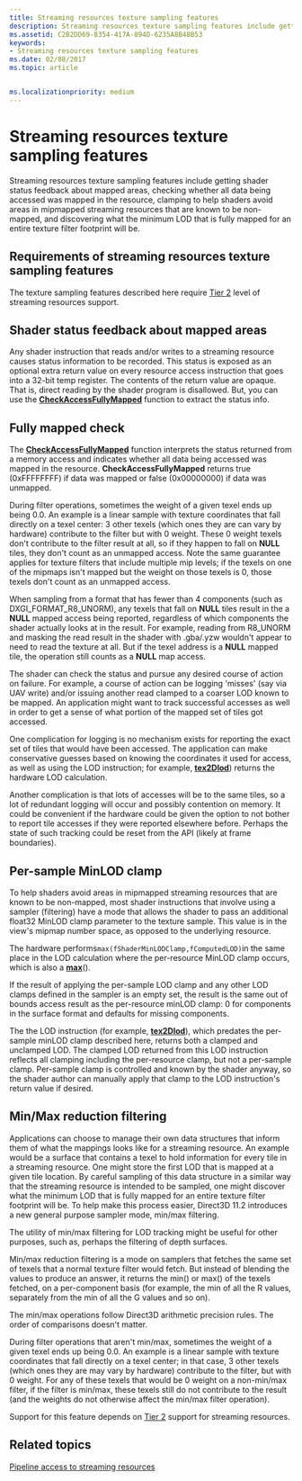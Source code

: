 ```yaml
---
title: Streaming resources texture sampling features
description: Streaming resources texture sampling features include getting shader status feedback about mapped areas, checking whether all data being accessed was mapped in the resource, clamping to help shaders avoid areas in mipmapped streaming resources that are known to be non-mapped, and discovering what the minimum LOD that is fully mapped for an entire texture filter footprint will be.
ms.assetid: C2B2DD69-8354-417A-894D-6235A8B48B53
keywords:
- Streaming resources texture sampling features
ms.date: 02/08/2017
ms.topic: article


ms.localizationpriority: medium
---
```

# Streaming resources texture sampling features


Streaming resources texture sampling features include getting shader status feedback about mapped areas, checking whether all data being accessed was mapped in the resource, clamping to help shaders avoid areas in mipmapped streaming resources that are known to be non-mapped, and discovering what the minimum LOD that is fully mapped for an entire texture filter footprint will be.

## <span id="Requirements_of_streaming_resources_texture_sampling_features"></span><span id="requirements_of_streaming_resources_texture_sampling_features"></span><span id="REQUIREMENTS_OF_STREAMING_RESOURCES_TEXTURE_SAMPLING_FEATURES"></span>Requirements of streaming resources texture sampling features


The texture sampling features described here require [Tier 2](tier-2.md) level of streaming resources support.

## <span id="Shader_status_feedback_about_mapped_areas"></span><span id="shader_status_feedback_about_mapped_areas"></span><span id="SHADER_STATUS_FEEDBACK_ABOUT_MAPPED_AREAS"></span>Shader status feedback about mapped areas


Any shader instruction that reads and/or writes to a streaming resource causes status information to be recorded. This status is exposed as an optional extra return value on every resource access instruction that goes into a 32-bit temp register. The contents of the return value are opaque. That is, direct reading by the shader program is disallowed. But, you can use the [**CheckAccessFullyMapped**](/windows/desktop/direct3dhlsl/checkaccessfullymapped) function to extract the status info.

## <span id="Fully_mapped_check"></span><span id="fully_mapped_check"></span><span id="FULLY_MAPPED_CHECK"></span>Fully mapped check


The [**CheckAccessFullyMapped**](/windows/desktop/direct3dhlsl/checkaccessfullymapped) function interprets the status returned from a memory access and indicates whether all data being accessed was mapped in the resource. **CheckAccessFullyMapped** returns true (0xFFFFFFFF) if data was mapped or false (0x00000000) if data was unmapped.

During filter operations, sometimes the weight of a given texel ends up being 0.0. An example is a linear sample with texture coordinates that fall directly on a texel center: 3 other texels (which ones they are can vary by hardware) contribute to the filter but with 0 weight. These 0 weight texels don't contribute to the filter result at all, so if they happen to fall on **NULL** tiles, they don't count as an unmapped access. Note the same guarantee applies for texture filters that include multiple mip levels; if the texels on one of the mipmaps isn't mapped but the weight on those texels is 0, those texels don't count as an unmapped access.

When sampling from a format that has fewer than 4 components (such as DXGI\_FORMAT\_R8\_UNORM), any texels that fall on **NULL** tiles result in the a **NULL** mapped access being reported, regardless of which components the shader actually looks at in the result. For example, reading from R8\_UNORM and masking the read result in the shader with .gba/.yzw wouldn't appear to need to read the texture at all. But if the texel address is a **NULL** mapped tile, the operation still counts as a **NULL** map access.

The shader can check the status and pursue any desired course of action on failure. For example, a course of action can be logging 'misses' (say via UAV write) and/or issuing another read clamped to a coarser LOD known to be mapped. An application might want to track successful accesses as well in order to get a sense of what portion of the mapped set of tiles got accessed.

One complication for logging is no mechanism exists for reporting the exact set of tiles that would have been accessed. The application can make conservative guesses based on knowing the coordinates it used for access, as well as using the LOD instruction; for example, [**tex2Dlod**](/windows/desktop/direct3dhlsl/dx-graphics-hlsl-tex2dlod)) returns the hardware LOD calculation.

Another complication is that lots of accesses will be to the same tiles, so a lot of redundant logging will occur and possibly contention on memory. It could be convenient if the hardware could be given the option to not bother to report tile accesses if they were reported elsewhere before. Perhaps the state of such tracking could be reset from the API (likely at frame boundaries).

## <span id="Per-sample_MinLOD_clamp"></span><span id="per-sample_minlod_clamp"></span><span id="PER-SAMPLE_MINLOD_CLAMP"></span>Per-sample MinLOD clamp


To help shaders avoid areas in mipmapped streaming resources that are known to be non-mapped, most shader instructions that involve using a sampler (filtering) have a mode that allows the shader to pass an additional float32 MinLOD clamp parameter to the texture sample. This value is in the view's mipmap number space, as opposed to the underlying resource.

The hardware performs` max(fShaderMinLODClamp,fComputedLOD) `in the same place in the LOD calculation where the per-resource MinLOD clamp occurs, which is also a [**max**](/windows/desktop/direct3dhlsl/dx-graphics-hlsl-max)().

If the result of applying the per-sample LOD clamp and any other LOD clamps defined in the sampler is an empty set, the result is the same out of bounds access result as the per-resource minLOD clamp: 0 for components in the surface format and defaults for missing components.

The the LOD instruction (for example, [**tex2Dlod**](/windows/desktop/direct3dhlsl/dx-graphics-hlsl-tex2dlod)), which predates the per-sample minLOD clamp described here, returns both a clamped and unclamped LOD. The clamped LOD returned from this LOD instruction reflects all clamping including the per-resource clamp, but not a per-sample clamp. Per-sample clamp is controlled and known by the shader anyway, so the shader author can manually apply that clamp to the LOD instruction's return value if desired.

## <span id="Min_Max_reduction_filtering"></span><span id="min_max_reduction_filtering"></span><span id="MIN_MAX_REDUCTION_FILTERING"></span>Min/Max reduction filtering


Applications can choose to manage their own data structures that inform them of what the mappings looks like for a streaming resource. An example would be a surface that contains a texel to hold information for every tile in a streaming resource. One might store the first LOD that is mapped at a given tile location. By careful sampling of this data structure in a similar way that the streaming resource is intended to be sampled, one might discover what the minimum LOD that is fully mapped for an entire texture filter footprint will be. To help make this process easier, Direct3D 11.2 introduces a new general purpose sampler mode, min/max filtering.

The utility of min/max filtering for LOD tracking might be useful for other purposes, such as, perhaps the filtering of depth surfaces.

Min/max reduction filtering is a mode on samplers that fetches the same set of texels that a normal texture filter would fetch. But instead of blending the values to produce an answer, it returns the min() or max() of the texels fetched, on a per-component basis (for example, the min of all the R values, separately from the min of all the G values and so on).

The min/max operations follow Direct3D arithmetic precision rules. The order of comparisons doesn't matter.

During filter operations that aren't min/max, sometimes the weight of a given texel ends up being 0.0. An example is a linear sample with texture coordinates that fall directly on a texel center; in that case, 3 other texels (which ones they are may vary by hardware) contribute to the filter, but with 0 weight. For any of these texels that would be 0 weight on a non-min/max filter, if the filter is min/max, these texels still do not contribute to the result (and the weights do not otherwise affect the min/max filter operation).

Support for this feature depends on [Tier 2](tier-2.md) support for streaming resources.

## <span id="related-topics"></span>Related topics


[Pipeline access to streaming resources](pipeline-access-to-streaming-resources.md)

 

 